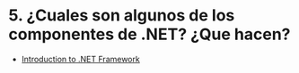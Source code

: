 # 5. ¿Cuales son algunos de los componentes de .NET? ¿Que hacen?

- [Introduction to .NET Framework](https://www.javatpoint.com/vb-net-dot-net-framework-introduction)
